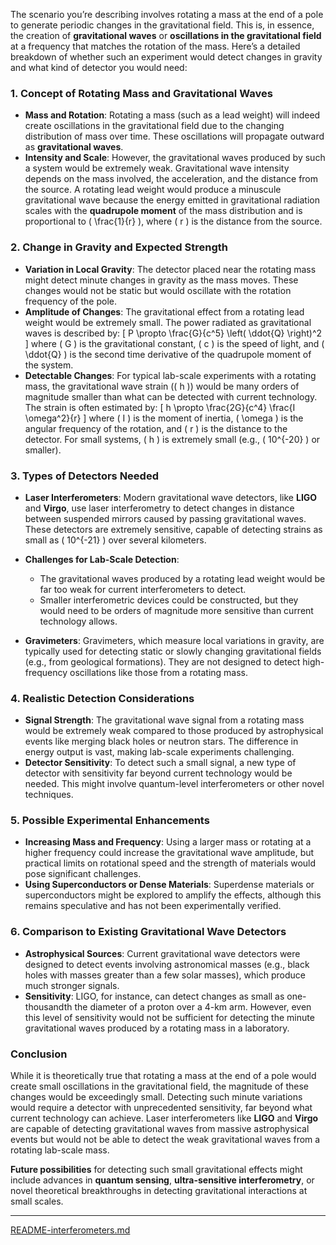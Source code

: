 The scenario you’re describing involves rotating a mass at the end of a pole to generate periodic changes in the gravitational field. This is, in essence, the creation of **gravitational waves** or **oscillations in the gravitational field** at a frequency that matches the rotation of the mass. Here’s a detailed breakdown of whether such an experiment would detect changes in gravity and what kind of detector you would need:

### 1. **Concept of Rotating Mass and Gravitational Waves**
- **Mass and Rotation**: Rotating a mass (such as a lead weight) will indeed create oscillations in the gravitational field due to the changing distribution of mass over time. These oscillations will propagate outward as **gravitational waves**.
- **Intensity and Scale**: However, the gravitational waves produced by such a system would be extremely weak. Gravitational wave intensity depends on the mass involved, the acceleration, and the distance from the source. A rotating lead weight would produce a minuscule gravitational wave because the energy emitted in gravitational radiation scales with the **quadrupole moment** of the mass distribution and is proportional to \( \frac{1}{r} \), where \( r \) is the distance from the source.

### 2. **Change in Gravity and Expected Strength**
- **Variation in Local Gravity**: The detector placed near the rotating mass might detect minute changes in gravity as the mass moves. These changes would not be static but would oscillate with the rotation frequency of the pole.
- **Amplitude of Changes**: The gravitational effect from a rotating lead weight would be extremely small. The power radiated as gravitational waves is described by:
  \[
  P \propto \frac{G}{c^5} \left( \ddot{Q} \right)^2
  \]
  where \( G \) is the gravitational constant, \( c \) is the speed of light, and \( \ddot{Q} \) is the second time derivative of the quadrupole moment of the system.
- **Detectable Changes**: For typical lab-scale experiments with a rotating mass, the gravitational wave strain (\( h \)) would be many orders of magnitude smaller than what can be detected with current technology. The strain is often estimated by:
  \[
  h \propto \frac{2G}{c^4} \frac{I \omega^2}{r}
  \]
  where \( I \) is the moment of inertia, \( \omega \) is the angular frequency of the rotation, and \( r \) is the distance to the detector. For small systems, \( h \) is extremely small (e.g., \( 10^{-20} \) or smaller).

### 3. **Types of Detectors Needed**
- **Laser Interferometers**: Modern gravitational wave detectors, like **LIGO** and **Virgo**, use laser interferometry to detect changes in distance between suspended mirrors caused by passing gravitational waves. These detectors are extremely sensitive, capable of detecting strains as small as \( 10^{-21} \) over several kilometers.
- **Challenges for Lab-Scale Detection**:
  - The gravitational waves produced by a rotating lead weight would be far too weak for current interferometers to detect.
  - Smaller interferometric devices could be constructed, but they would need to be orders of magnitude more sensitive than current technology allows.

- **Gravimeters**: Gravimeters, which measure local variations in gravity, are typically used for detecting static or slowly changing gravitational fields (e.g., from geological formations). They are not designed to detect high-frequency oscillations like those from a rotating mass.

### 4. **Realistic Detection Considerations**
- **Signal Strength**: The gravitational wave signal from a rotating mass would be extremely weak compared to those produced by astrophysical events like merging black holes or neutron stars. The difference in energy output is vast, making lab-scale experiments challenging.
- **Detector Sensitivity**: To detect such a small signal, a new type of detector with sensitivity far beyond current technology would be needed. This might involve quantum-level interferometers or other novel techniques.

### 5. **Possible Experimental Enhancements**
- **Increasing Mass and Frequency**: Using a larger mass or rotating at a higher frequency could increase the gravitational wave amplitude, but practical limits on rotational speed and the strength of materials would pose significant challenges.
- **Using Superconductors or Dense Materials**: Superdense materials or superconductors might be explored to amplify the effects, although this remains speculative and has not been experimentally verified.

### 6. **Comparison to Existing Gravitational Wave Detectors**
- **Astrophysical Sources**: Current gravitational wave detectors were designed to detect events involving astronomical masses (e.g., black holes with masses greater than a few solar masses), which produce much stronger signals.
- **Sensitivity**: LIGO, for instance, can detect changes as small as one-thousandth the diameter of a proton over a 4-km arm. However, even this level of sensitivity would not be sufficient for detecting the minute gravitational waves produced by a rotating mass in a laboratory.

### **Conclusion**
While it is theoretically true that rotating a mass at the end of a pole would create small oscillations in the gravitational field, the magnitude of these changes would be exceedingly small. Detecting such minute variations would require a detector with unprecedented sensitivity, far beyond what current technology can achieve. Laser interferometers like **LIGO** and **Virgo** are capable of detecting gravitational waves from massive astrophysical events but would not be able to detect the weak gravitational waves from a rotating lab-scale mass.

**Future possibilities** for detecting such small gravitational effects might include advances in **quantum sensing**, **ultra-sensitive interferometry**, or novel theoretical breakthroughs in detecting gravitational interactions at small scales.


---

[README-interferometers.md](https://t2m.io/xZiKx0V)
